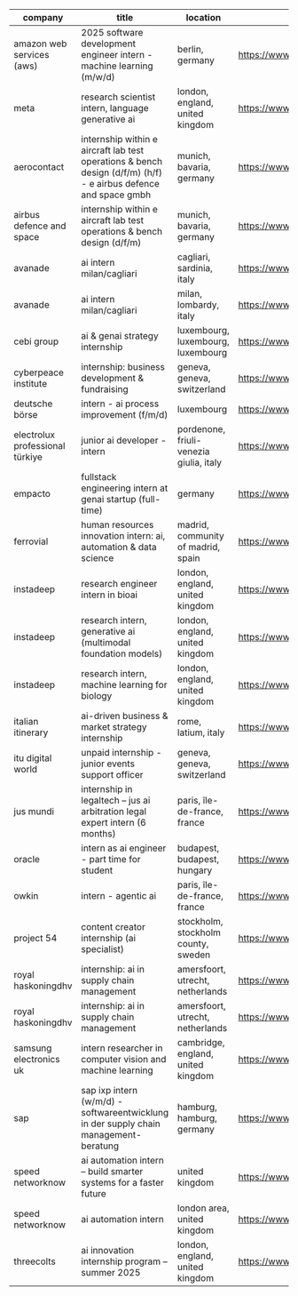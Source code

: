 |company|title|location|link|
|---|---|---|---|
|amazon web services (aws)|2025 software development engineer intern - machine learning (m/w/d)|berlin, germany|https://www.linkedin.com/jobs/view/4077929852|
|meta|research scientist intern, language generative ai|london, england, united kingdom|https://www.linkedin.com/jobs/view/4181334949|
|aerocontact|internship within e aircraft lab test operations & bench design (d/f/m) (h/f) - e airbus defence and space gmbh|munich, bavaria, germany|https://www.linkedin.com/jobs/view/4234454410|
|airbus defence and space|internship within e aircraft lab test operations & bench design (d/f/m)|munich, bavaria, germany|https://www.linkedin.com/jobs/view/4227633242|
|avanade|ai intern milan/cagliari|cagliari, sardinia, italy|https://www.linkedin.com/jobs/view/4229234681|
|avanade|ai intern milan/cagliari|milan, lombardy, italy|https://www.linkedin.com/jobs/view/4229235518|
|cebi group|ai & genai strategy internship|luxembourg, luxembourg, luxembourg|https://www.linkedin.com/jobs/view/4222841337|
|cyberpeace institute|internship: business development & fundraising|geneva, geneva, switzerland|https://www.linkedin.com/jobs/view/4092579953|
|deutsche börse|intern - ai process improvement (f/m/d)|luxembourg|https://www.linkedin.com/jobs/view/4209838437|
|electrolux professional türkiye|junior ai developer - intern|pordenone, friuli-venezia giulia, italy|https://www.linkedin.com/jobs/view/4230264557|
|empacto|fullstack engineering intern at genai startup (full-time)|germany|https://www.linkedin.com/jobs/view/4232859672|
|ferrovial|human resources innovation intern: ai, automation & data science|madrid, community of madrid, spain|https://www.linkedin.com/jobs/view/4234242478|
|instadeep|research engineer intern in bioai|london, england, united kingdom|https://www.linkedin.com/jobs/view/4199860972|
|instadeep|research intern, generative ai (multimodal foundation models)|london, england, united kingdom|https://www.linkedin.com/jobs/view/4145958082|
|instadeep|research intern, machine learning for biology|london, england, united kingdom|https://www.linkedin.com/jobs/view/4145953788|
|italian itinerary|ai-driven business & market strategy internship|rome, latium, italy|https://www.linkedin.com/jobs/view/4219694257|
|itu digital world|unpaid internship - junior events support officer|geneva, geneva, switzerland|https://www.linkedin.com/jobs/view/4224518597|
|jus mundi|internship in legaltech – jus ai arbitration legal expert intern (6 months)|paris, île-de-france, france|https://www.linkedin.com/jobs/view/4207361544|
|oracle|intern as ai engineer - part time for student|budapest, budapest, hungary|https://www.linkedin.com/jobs/view/4184199303|
|owkin|intern - agentic ai|paris, île-de-france, france|https://www.linkedin.com/jobs/view/4224573071|
|project 54|content creator internship (ai specialist)|stockholm, stockholm county, sweden|https://www.linkedin.com/jobs/view/4234256439|
|royal haskoningdhv|internship: ai in supply chain management|amersfoort, utrecht, netherlands|https://www.linkedin.com/jobs/view/4198338893|
|royal haskoningdhv|internship: ai in supply chain management|amersfoort, utrecht, netherlands|https://www.linkedin.com/jobs/view/4198342379|
|samsung electronics uk|intern researcher in computer vision and machine learning|cambridge, england, united kingdom|https://www.linkedin.com/jobs/view/4173978396|
|sap|sap ixp intern (w/m/d) - softwareentwicklung in der supply chain management-beratung|hamburg, hamburg, germany|https://www.linkedin.com/jobs/view/4208980977|
|speed networknow|ai automation intern – build smarter systems for a faster future|united kingdom|https://www.linkedin.com/jobs/view/4234494583|
|speed networknow|ai automation intern|london area, united kingdom|https://www.linkedin.com/jobs/view/4234706421|
|threecolts|ai innovation internship program – summer 2025|london, england, united kingdom|https://www.linkedin.com/jobs/view/4219182090|